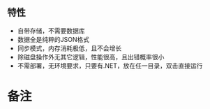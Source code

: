 ## 特性
+ 自带存储，不需要数据库
+ 数据全是纯粹的JSON格式
+ 同步模式，内存消耗极低，且不会增长
+ 除磁盘操作外无其它逻辑，性能很高，且出错概率很小
+ 不需部署，无环境要求，只要有.NET，放在任一目录，双击直接运行
# 备注



